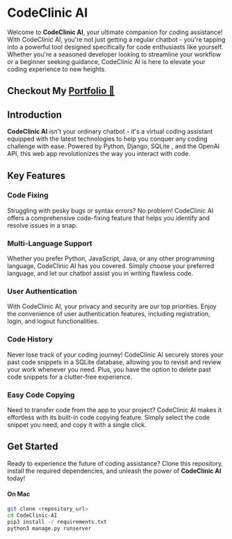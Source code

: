 # CodeClinic AI

Welcome to **CodeClinic AI**, your ultimate companion for coding assistance! With CodeClinic AI, you're not just getting a regular chatbot - you're tapping into a powerful tool designed specifically for code enthusiasts like yourself. Whether you're a seasoned developer looking to streamline your workflow or a beginner seeking guidance, CodeClinic AI is here to elevate your coding experience to new heights.

## Checkout My [Portfolio 🩵](https://aaliyahm-portfolio.netlify.app/) 

## Introduction

**CodeClinic AI** isn't your ordinary chatbot - it's a virtual coding assistant equipped with the latest technologies to help you conquer any coding challenge with ease. Powered by Python, Django, SQLite , and the OpenAI API, this web app revolutionizes the way you interact with code.

## Key Features

### Code Fixing

Struggling with pesky bugs or syntax errors? No problem! CodeClinic AI offers a comprehensive code-fixing feature that helps you identify and resolve issues in a snap.

### Multi-Language Support

Whether you prefer Python, JavaScript, Java, or any other programming language, CodeClinic AI has you covered. Simply choose your preferred language, and let our chatbot assist you in writing flawless code.

### User Authentication

With CodeClinic AI, your privacy and security are our top priorities. Enjoy the convenience of user authentication features, including registration, login, and logout functionalities.

### Code History

Never lose track of your coding journey! CodeClinic AI securely stores your past code snippets in a SQLite  database, allowing you to revisit and review your work whenever you need. Plus, you have the option to delete past code snippets for a clutter-free experience.

### Easy Code Copying

Need to transfer code from the app to your project? CodeClinic AI makes it effortless with its built-in code copying feature. Simply select the code snippet you need, and copy it with a single click.

## Get Started

Ready to experience the future of coding assistance? Clone this repository, install the required dependencies, and unleash the power of **CodeClinic AI** today!

#### On Mac
```bash
git clone <repository_url>
cd CodeClinic-AI
pip3 install -r requirements.txt 
python3 manage.py runserver
```
